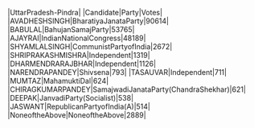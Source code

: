  
|UttarPradesh-Pindra|
|Candidate|Party|Votes|
|AVADHESHSINGH|BharatiyaJanataParty|90614|
|BABULAL|BahujanSamajParty|53765|
|AJAYRAI|IndianNationalCongress|48189|
|SHYAMLALSINGH|CommunistPartyofIndia|2672|
|SHRIPRAKASHMISHRA|Independent|1319|
|DHARMENDRARAJBHAR|Independent|1126|
|NARENDRAPANDEY|Shivsena|793|
|TASAUVAR|Independent|711|
|MUMTAZ|MahamuktiDal|624|
|CHIRAGKUMARPANDEY|SamajwadiJanataParty(ChandraShekhar)|621|
|DEEPAK|JanvadiParty(Socialist)|538|
|JASWANT|RepublicanPartyofIndia(A)|514|
|NoneoftheAbove|NoneoftheAbove|2889|
